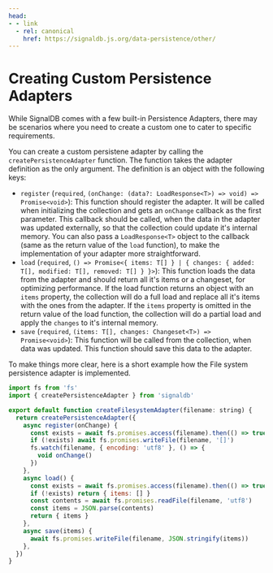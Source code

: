 ```yaml
---
head:
- - link
  - rel: canonical
    href: https://signaldb.js.org/data-persistence/other/
---
```

# Creating Custom Persistence Adapters

While SignalDB comes with a few built-in Persistence Adapters, there may be scenarios where you need to create a custom one to cater to specific requirements.

You can create a custom persistene adapter by calling the `createPersistenceAdapter` function. The function takes the adapter definition as the only argument. The definition is an object with the following keys:

* `register` (`required`, `(onChange: (data?: LoadResponse<T>) => void) => Promise<void>`): This function should register the adapter. It will be called when initializing the collection and gets an `onChange` callback as the first parameter. This callback should be called, when the data in the adapter was updated externally, so that the collection could update it's internal memory. You can also pass a `LoadResponse<T>` object to the callback (same as the return value of the `load` function), to make the implementation of your adapter more straightforward.
* `load` (`required`, `() => Promise<{ items: T[] } | { changes: { added: T[], modified: T[], removed: T[] } }>`): This function loads the data from the adapter and should return all it's items or a changeset, for optimizing performance. If the load function returns an object with an `items` property, the collection will do a full load and replace all it's items with the ones from the adapter. If the `items` property is omitted in the return value of the load function, the collection will do a partial load and apply the `changes` to it's internal memory.
* `save` (`required`, `(items: T[], changes: Changeset<T>) => Promise<void>`): This function will be called from the collection, when data was updated. This function should save this data to the adapter.

To make things more clear, here is a short example how the File system persistence adapter is implemented.

```js
import fs from 'fs'
import { createPersistenceAdapter } from 'signaldb'

export default function createFilesystemAdapter(filename: string) {
  return createPersistenceAdapter({
    async register(onChange) {
      const exists = await fs.promises.access(filename).then(() => true).catch(() => false)
      if (!exists) await fs.promises.writeFile(filename, '[]')
      fs.watch(filename, { encoding: 'utf8' }, () => {
        void onChange()
      })
    },
    async load() {
      const exists = await fs.promises.access(filename).then(() => true).catch(() => false)
      if (!exists) return { items: [] }
      const contents = await fs.promises.readFile(filename, 'utf8')
      const items = JSON.parse(contents)
      return { items }
    },
    async save(items) {
      await fs.promises.writeFile(filename, JSON.stringify(items))
    },
  })
}
```
